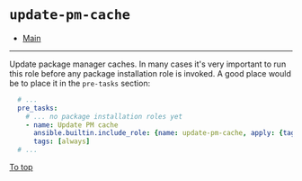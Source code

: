 # <a id="top"></a>`update-pm-cache`

* [Main](../../readme.md)
---

Update package manager caches. In many cases it's very important to run this role before any package installation role is invoked. A good place would be to place it in the `pre-tasks` section:

```yaml
  # ...
  pre_tasks:
    # ... no package installation roles yet
    - name: Update PM cache
      ansible.builtin.include_role: {name: update-pm-cache, apply: {tags: [always]}}
      tags: [always]
  # ...
```

[To top]

[To top]: #top
